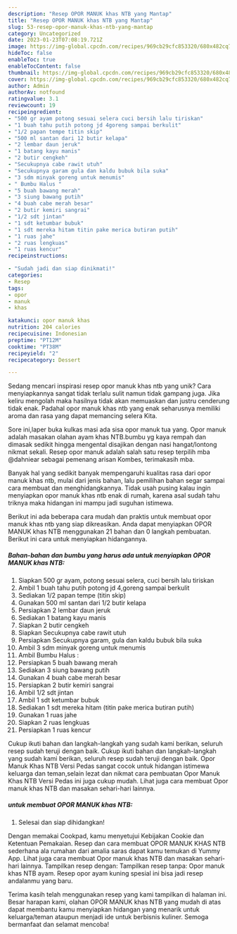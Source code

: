 ```yaml
---
description: "Resep OPOR MANUK khas NTB yang Mantap"
title: "Resep OPOR MANUK khas NTB yang Mantap"
slug: 53-resep-opor-manuk-khas-ntb-yang-mantap
category: Uncategorized
date: 2023-01-23T07:08:19.721Z
image: https://img-global.cpcdn.com/recipes/969cb29cfc853320/680x482cq70/opor-manuk-khas-ntb-foto-resep-utama.jpg
hideToc: false
enableToc: true
enableTocContent: false
thumbnail: https://img-global.cpcdn.com/recipes/969cb29cfc853320/680x482cq70/opor-manuk-khas-ntb-foto-resep-utama.jpg
cover: https://img-global.cpcdn.com/recipes/969cb29cfc853320/680x482cq70/opor-manuk-khas-ntb-foto-resep-utama.jpg
author: Admin
authorAv: notfound
ratingvalue: 3.1
reviewcount: 19
recipeingredient:
- "500 gr ayam potong sesuai selera cuci bersih lalu tiriskan"
- "1 buah tahu putih potong jd 4goreng sampai berkulit"
- "1/2 papan tempe titin skip"
- "500 ml santan dari 12 butir kelapa"
- "2 lembar daun jeruk"
- "1 batang kayu manis"
- "2 butir cengkeh"
- "Secukupnya cabe rawit utuh"
- "Secukupnya garam gula dan kaldu bubuk bila suka"
- "3 sdm minyak goreng untuk menumis"
- " Bumbu Halus "
- "5 buah bawang merah"
- "3 siung bawang putih"
- "4 buah cabe merah besar"
- "2 butir kemiri sangrai"
- "1/2 sdt jintan"
- "1 sdt ketumbar bubuk"
- "1 sdt mereka hitam titin pake merica butiran putih"
- "1 ruas jahe"
- "2 ruas lengkuas"
- "1 ruas kencur"
recipeinstructions:

- "Sudah jadi dan siap dinikmati!"
categories:
- Resep
tags:
- opor
- manuk
- khas

katakunci: opor manuk khas 
nutrition: 204 calories
recipecuisine: Indonesian
preptime: "PT12M"
cooktime: "PT38M"
recipeyield: "2"
recipecategory: Dessert

---
```





Sedang mencari inspirasi resep opor manuk khas ntb yang unik? Cara menyiapkannya sangat tidak terlalu sulit namun tidak gampang juga. Jika keliru mengolah maka hasilnya tidak akan memuaskan dan justru cenderung tidak enak. Padahal opor manuk khas ntb yang enak seharusnya memiliki aroma dan rasa yang dapat memancing selera Kita.





Sore ini,laper buka kulkas masi ada sisa opor manuk tua yang. Opor manuk adalah masakan olahan ayam khas NTB.bumbu yg kaya rempah dan dimasak sedikit hingga mengental disajikan dengan nasi hangat/lontong nikmat sekali. Resep opor manuk adalah salah satu resep terpilih mba @dahniear sebagai pemenang arisan Kombes, terimakasih mba.

Banyak hal yang sedikit banyak mempengaruhi kualitas rasa dari opor manuk khas ntb, mulai dari jenis bahan, lalu pemilihan bahan segar sampai cara membuat dan menghidangkannya. Tidak usah pusing kalau ingin menyiapkan opor manuk khas ntb enak di rumah, karena asal sudah tahu triknya maka hidangan ini mampu jadi suguhan istimewa.






Berikut ini ada beberapa cara mudah dan praktis untuk membuat opor manuk khas ntb yang siap dikreasikan. Anda dapat menyiapkan OPOR MANUK khas NTB menggunakan 21 bahan dan 0 langkah pembuatan. Berikut ini cara untuk menyiapkan hidangannya.

<!--inarticleads1-->

##### Bahan-bahan dan bumbu yang harus ada untuk menyiapkan OPOR MANUK khas NTB:

1. Siapkan 500 gr ayam, potong sesuai selera, cuci bersih lalu tiriskan
1. Ambil 1 buah tahu putih potong jd 4,goreng sampai berkulit
1. Sediakan 1/2 papan tempe (titin skip)
1. Gunakan 500 ml santan dari 1/2 butir kelapa
1. Persiapkan 2 lembar daun jeruk
1. Sediakan 1 batang kayu manis
1. Siapkan 2 butir cengkeh
1. Siapkan Secukupnya cabe rawit utuh
1. Persiapkan Secukupnya garam, gula dan kaldu bubuk bila suka
1. Ambil 3 sdm minyak goreng untuk menumis
1. Ambil  Bumbu Halus :
1. Persiapkan 5 buah bawang merah
1. Sediakan 3 siung bawang putih
1. Gunakan 4 buah cabe merah besar
1. Persiapkan 2 butir kemiri sangrai
1. Ambil 1/2 sdt jintan
1. Ambil 1 sdt ketumbar bubuk
1. Sediakan 1 sdt mereka hitam (titin pake merica butiran putih)
1. Gunakan 1 ruas jahe
1. Siapkan 2 ruas lengkuas
1. Persiapkan 1 ruas kencur


Cukup ikuti bahan dan langkah-langkah yang sudah kami berikan, seluruh resep sudah teruji dengan baik. Cukup ikuti bahan dan langkah-langkah yang sudah kami berikan, seluruh resep sudah teruji dengan baik. Opor Manuk Khas NTB Versi Pedas sangat cocok untuk hidangan istimewa keluarga dan teman,selain lezat dan nikmat cara pembuatan Opor Manuk Khas NTB Versi Pedas ini juga cukup mudah. Lihat juga cara membuat Opor manuk khas NTB dan masakan sehari-hari lainnya. 

<!--inarticleads2-->

#####  untuk membuat OPOR MANUK khas NTB:


1. Selesai dan siap dihidangkan!

Dengan memakai Cookpad, kamu menyetujui Kebijakan Cookie dan Ketentuan Pemakaian. Resep dan cara membuat OPOR MANUK KHAS NTB sederhana ala rumahan dari amalia saras dapat kamu temukan di Yummy App. Lihat juga cara membuat Opor manuk khas NTB dan masakan sehari-hari lainnya. Tampilkan resep dengan: Tampilkan resep tanpa: Opor manuk khas NTB ayam. Resep opor ayam kuning spesial ini bisa jadi resep andalanmu yang baru. 

Terima kasih telah menggunakan resep yang kami tampilkan di halaman ini. Besar harapan kami, olahan OPOR MANUK khas NTB yang mudah di atas dapat membantu kamu menyiapkan hidangan yang menarik untuk keluarga/teman ataupun menjadi ide untuk berbisnis kuliner. Semoga bermanfaat dan selamat mencoba!
